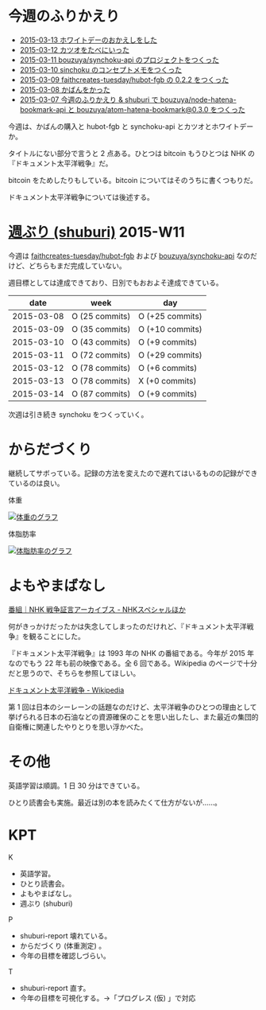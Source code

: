 # 今週のふりかえり

- [2015-03-13 ホワイトデーのおかえしをした][2015-03-13]
- [2015-03-12 カツオをたべにいった][2015-03-12]
- [2015-03-11 bouzuya/synchoku-api のプロジェクトをつくった][2015-03-11]
- [2015-03-10 sinchoku のコンセプトメモをつくった][2015-03-10]
- [2015-03-09 faithcreates-tuesday/hubot-fgb の 0.2.2 をつくった][2015-03-09]
- [2015-03-08 かばんをかった][2015-03-08]
- [2015-03-07 今週のふりかえり & shuburi で bouzuya/node-hatena-bookmark-api と bouzuya/atom-hatena-bookmark@0.3.0 をつくった][2015-03-07]

今週は、かばんの購入と hubot-fgb と synchoku-api とカツオとホワイトデーか。

タイトルにない部分で言うと 2 点ある。ひとつは bitcoin もうひとつは NHK の『ドキュメント太平洋戦争』だ。

bitcoin をためしたりもしている。bitcoin についてはそのうちに書くつもりだ。

ドキュメント太平洋戦争については後述する。

# [週ぶり (shuburi)][shuburi] 2015-W11

今週は [faithcreates-tuesday/hubot-fgb][] および [bouzuya/synchoku-api][] なのだけど、どちらもまだ完成していない。

週目標としては達成できており、日別でもおおよそ達成できている。

date       | week            | day
-----------|-----------------|-----------------
2015-03-08 | O (25 commits)  | O (+25 commits)
2015-03-09 | O (35 commits)  | O (+10 commits)
2015-03-10 | O (43 commits)  | O (+9 commits)
2015-03-11 | O (72 commits)  | O (+29 commits)
2015-03-12 | O (78 commits)  | O (+6 commits)
2015-03-13 | O (78 commits)  | X (+0 commits)
2015-03-14 | O (87 commits)  | O (+9 commits)

次週は引き続き synchoku をつくっていく。

# からだづくり

継続してサボっている。記録の方法を変えたので遅れてはいるものの記録ができているのは良い。

体重

[![体重のグラフ][graph-weight-img]][graph-weight-url]

体脂肪率

[![体脂肪率のグラフ][graph-percent-img]][graph-percent-url]

# よもやまばなし

[番組｜NHK 戦争証言アーカイブス - NHKスペシャルほか](http://cgi2.nhk.or.jp/shogenarchives/bangumi/list.cgi?cat=special)

何がきっかけだったかは失念してしまったのだけれど、『ドキュメント太平洋戦争』を観ることにした。

『ドキュメント太平洋戦争』は 1993 年の NHK の番組である。今年が 2015 年なのでもう 22 年も前の映像である。全 6 回である。Wikipedia のページで十分だと思うので、そちらを参照してほしい。

[ドキュメント太平洋戦争 - Wikipedia](http://ja.wikipedia.org/wiki/%E3%83%89%E3%82%AD%E3%83%A5%E3%83%A1%E3%83%B3%E3%83%88%E5%A4%AA%E5%B9%B3%E6%B4%8B%E6%88%A6%E4%BA%89)

第 1 回は日本のシーレーンの話題なのだけど、太平洋戦争のひとつの理由として挙げられる日本の石油などの資源確保のことを思い出したし、また最近の集団的自衛権に関連したやりとりを思い浮かべた。

# その他

英語学習は順調。1 日 30 分はできている。

ひとり読書会も実施。最近は別の本を読みたくて仕方がないが……。

# KPT

K

- 英語学習。
- ひとり読書会。
- よもやまばなし。
- 週ぶり (shuburi)

P

- shuburi-report 壊れている。
- からだづくり (体重測定) 。
- 今年の目標を確認しづらい。

T

- shuburi-report 直す。
- 今年の目標を可視化する。→「プログレス (仮) 」で対応

[2015-03-07]: http://blog.bouzuya.net/2015/03/07/
[2015-03-08]: http://blog.bouzuya.net/2015/03/08/
[2015-03-09]: http://blog.bouzuya.net/2015/03/09/
[2015-03-10]: http://blog.bouzuya.net/2015/03/10/
[2015-03-11]: http://blog.bouzuya.net/2015/03/11/
[2015-03-12]: http://blog.bouzuya.net/2015/03/12/
[2015-03-13]: http://blog.bouzuya.net/2015/03/13/
[shuburi]: http://shuburi.org
[graph-weight-img]: http://graph.hatena.ne.jp/bouzuya/graph?graphname=weight&startdate=2015-01-01&enddate=2015-03-14
[graph-weight-url]: http://graph.hatena.ne.jp/bouzuya/weight/?startdate=2015-01-01&enddate=2015-03-14
[graph-percent-img]: http://graph.hatena.ne.jp/bouzuya/graph?graphname=percent&startdate=2015-01-01&enddate=2015-03-14
[graph-percent-url]: http://graph.hatena.ne.jp/bouzuya/percent/?startdate=2015-01-01&enddate=2015-03-14
[bouzuya/synchoku-api]: https://github.com/bouzuya/synchoku-api
[faithcreates-tuesday/hubot-fgb]: https://github.com/faithcreates-tuesday/hubot-fgb
